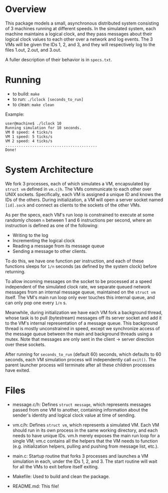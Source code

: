 
# Overview

This package models a small, asynchronous distributed system consisting of 3 
machines running at different speeds. In the simulated system, each machine 
maintains a logical clock, and they pass messages about their logical clock 
values to each other over a network and log events. The 3 VMs will be given 
the IDs 1, 2, and 3, and they will respectively log to the files 1.out, 2.out, 
and 3.out.

A fuller description of their behavior is in `specs.txt`.  


# Running 

* to build: `make`
* to run: `./lclock [seconds_to_run]`
* to clean: `make clean`

Example:
```
user@machine$ ./lclock 10
Running simulation for 10 seconds.
VM 0 speed: 4 ticks/s
VM 1 speed: 5 ticks/s
VM 2 speed: 4 ticks/s
.........................................
Done!
```


# System Architecture 

We fork 3 processes, each of which simulates a VM, encapsulated by `struct vm`
defined in `vm.c|h`. The VMs communicate to each other over UNIX sockets. Specifically, each VM is assigned a unique ID and knows the IDs of the others. 
During initialization, a VM will open a server socket named `[id].sock` and 
connect as clients to the sockets of the other VMs.

As per the specs, each VM's run loop is constrained to execute at some randomly
chosen `n` between 1 and 6 instructions per second, where an instruction is 
defined as one of the following:
* Writing to the log
* Incrementing the logical clock
* Reading a message from its message queue
* Sending a message to other clients.

To do this, we have one function per instruction, and each of these functions
sleeps for `1/n` seconds (as defined by the system clock) before returning.

To allow incoming messages on the socket to be processed at a speed independent 
of the simulated clock rate, we separate queued network messages from an internal message queue, maintained on the `struct vm` itself. The VM's main run loop only 
ever touches this internal queue, and can only pop one every `1/n` s. 

Meanwhile, during initialization we have each VM fork a background thread, whose  task is to pull (bytestream) messages off its server socket and add it to the VM's internal representation of a message queue. This background thread is mostly unconstrained in speed, except we synchronize access of the message queue 
between the main and background threads using a mutex. Note that messages are 
only sent in the client -> server direction over these sockets.

After running for `seconds_to_run` (default 60) seconds, which defaults to 60 seconds, each VM simulation process will independently call `exit()`. The parent 
launcher process will terminate after all these children processes have 
exited.



# Files

* message.c/h: Defines `struct message`, which represents messages passed from 
one VM to another, containing information about the sender's identity and 
logical clock value at time of sending.

* vm.c/h: Defines `struct vm`, which represents a simulated VM. Each VM should 
run in its own process in the same working directory, and each needs to have 
unique IDs. vm.h merely exposes the main run loop for a single VM; vm.c contains 
all the helpers that the VM needs to function (e.g. initialization helpers, 
pulling and pushing from message list, etc.).

* main.c: Startup routine that forks 3 processes and launches a VM simulation in
each, under the IDs 1, 2, and 3. The start routine will wait for all the VMs 
to exit before itself exiting.

* Makefile: Used to build and clean the package.

* README.md: This file!